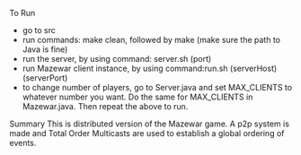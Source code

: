 To Run
- go to src
- run commands: make clean, followed by make (make sure the path to Java is fine) 
- run the server, by using command: server.sh (port) 
- run Mazewar client instance, by using command:run.sh (serverHost) (serverPort)
- to change number of players, go to Server.java and set MAX_CLIENTS to whatever number you want. Do the same for MAX_CLIENTS in Mazewar.java. Then repeat the above to run.

Summary
This is distributed version of the Mazewar game. A p2p system is made and Total Order Multicasts are used to establish a 
global ordering of events. 

